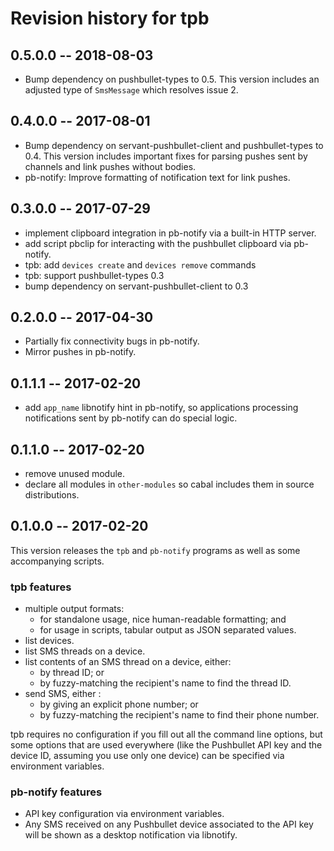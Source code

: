 # Revision history for tpb

## 0.5.0.0  -- 2018-08-03

* Bump dependency on pushbullet-types to 0.5.
  This version includes an adjusted type of `SmsMessage` which resolves issue 2.

## 0.4.0.0  -- 2017-08-01

* Bump dependency on servant-pushbullet-client and pushbullet-types to 0.4.
  This version includes important fixes for parsing pushes sent by channels and
  link pushes without bodies.
* pb-notify: Improve formatting of notification text for link pushes.

## 0.3.0.0  -- 2017-07-29

* implement clipboard integration in pb-notify via a built-in HTTP server.
* add script pbclip for interacting with the pushbullet clipboard via
  pb-notify.
* tpb: add `devices create` and `devices remove` commands
* tpb: support pushbullet-types 0.3
* bump dependency on servant-pushbullet-client to 0.3

## 0.2.0.0  -- 2017-04-30

* Partially fix connectivity bugs in pb-notify.
* Mirror pushes in pb-notify.

## 0.1.1.1  -- 2017-02-20

* add `app_name` libnotify hint in pb-notify, so applications processing
  notifications sent by pb-notify can do special logic.

## 0.1.1.0  -- 2017-02-20

* remove unused module.
* declare all modules in `other-modules` so cabal includes them in source
  distributions.

## 0.1.0.0  -- 2017-02-20

This version releases the `tpb` and `pb-notify` programs as well as some
accompanying scripts.

### tpb features

* multiple output formats:
  * for standalone usage, nice human-readable formatting; and
  * for usage in scripts, tabular output as JSON separated values.
* list devices.
* list SMS threads on a device.
* list contents of an SMS thread on a device, either:
  * by thread ID; or
  * by fuzzy-matching the recipient's name to find the thread ID.
* send SMS, either :
  * by giving an explicit phone number; or
  * by fuzzy-matching the recipient's name to find their phone number.

tpb requires no configuration if you fill out all the command line options, but
some options that are used everywhere (like the Pushbullet API key and the
device ID, assuming you use only one device) can be specified via environment
variables.

### pb-notify features

* API key configuration via environment variables.
* Any SMS received on any Pushbullet device associated to the API key will be
  shown as a desktop notification via libnotify.
